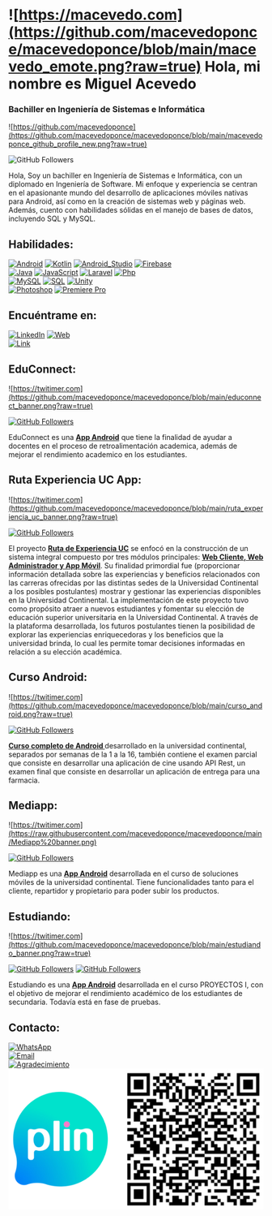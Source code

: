 # ![https://macevedo.com](https://github.com/macevedoponce/macevedoponce/blob/main/macevedo_emote.png?raw=true) Hola, mi nombre es Miguel Acevedo
### Bachiller en Ingeniería de Sistemas e Informática

![https://github.com/macevedoponce](https://github.com/macevedoponce/macevedoponce/blob/main/macevedoponce_github_profile_new.png?raw=true)


![GitHub Followers](https://img.shields.io/github/followers/macevedoponce?style=social)

Hola, 
Soy un bachiller en Ingeniería de Sistemas e Informática, con un diplomado en Ingeniería de Software. Mi enfoque y experiencia se centran en el apasionante mundo del desarrollo de aplicaciones móviles nativas para Android, así como en la creación de sistemas web y páginas web. Además, cuento con habilidades sólidas en el manejo de bases de datos, incluyendo SQL y MySQL.

## Habilidades:

[![Android](https://img.shields.io/badge/Android-3DDC84?style=for-the-badge&logo=android&logoColor=white&labelColor=101010)]()
[![Kotlin](https://img.shields.io/badge/Kotlin-0095D5?style=for-the-badge&logo=kotlin&logoColor=white&labelColor=101010)]()
[![Android_Studio](https://img.shields.io/badge/Android_Studio-3DDC84?style=for-the-badge&logo=android-studio&logoColor=white&labelColor=101010)]()
[![Firebase](https://img.shields.io/badge/Firebase-FFCA28?style=for-the-badge&logo=firebase&logoColor=white&labelColor=101010)]()
<br>
[![Java](https://img.shields.io/badge/Java-007396?style=for-the-badge&logo=java&logoColor=white&labelColor=101010)]()
[![JavaScript](https://img.shields.io/badge/JavaScript-F7DF1E?style=for-the-badge&logo=javascript&logoColor=white&labelColor=101010)]()
[![Laravel](https://img.shields.io/badge/Laravel-E4405F?style=for-the-badge&logo=laravel&logoColor=white&labelColor=101010)]()
[![Php](https://img.shields.io/badge/Php-007396?style=for-the-badge&logo=php&logoColor=white&labelColor=101010)]()
<br>
[![MySQL](https://img.shields.io/badge/MySQL-4479A1?style=for-the-badge&logo=mysql&logoColor=white&labelColor=101010)]()
[![SQL](https://img.shields.io/badge/SQLServer-4479A1?style=for-the-badge&logo=microsoftsqlserver&logoColor=white&labelColor=CC2927)]()
[![Unity](https://img.shields.io/badge/Unity-000?style=for-the-badge&logo=Unity&logoColor=white&labelColor=101010)]()
<br>
[![Photoshop](https://img.shields.io/badge/Photoshop-27CFFF?style=for-the-badge&logo=Adobephotoshop&logoColor=white&labelColor=101010)]()
[![Premiere Pro](https://img.shields.io/badge/Premiere_Pro-BF5CD7?style=for-the-badge&logo=Adobepremierepro&logoColor=white&labelColor=101010)]()



## Encuéntrame en:

[![LinkedIn](https://img.shields.io/badge/LinkedIn-Miguel_Acevedo-0077B5?style=for-the-badge&logo=linkedin&logoColor=white&labelColor=101010)](https://www.linkedin.com/in/miguel-angel-acevedo-ponce-6b9520178)
[![Web](https://img.shields.io/badge/Web-macevedoponce.com-14a1f0?style=for-the-badge&logo=dev.to&logoColor=white&labelColor=101010)]()
</br>
[![Link](https://img.shields.io/badge/Link_Site-solucioneswindows.dev-39E09B?style=for-the-badge&logo=Linktree&logoColor=white&labelColor=101010)](http://solucioneswindows.epizy.com/)


## EduConnect:
![https://twitimer.com](https://github.com/macevedoponce/macevedoponce/blob/main/educonnect_banner.png?raw=true)

[![GitHub Followers](https://img.shields.io/github/stars/mouredev/Twitimer-iOS?label=Public%20Android%20App%20repository&style=social)](https://github.com/macevedoponce/edoconnect.git)

EduConnect es una **[App Android]()** que tiene la finalidad de ayudar a docentes en el proceso de retroalimentación academica, además de mejorar el rendimiento academico en los estudiantes.

## Ruta Experiencia UC App:
![https://twitimer.com](https://github.com/macevedoponce/macevedoponce/blob/main/ruta_experiencia_uc_banner.png?raw=true)

[![GitHub Followers](https://img.shields.io/github/stars/mouredev/Twitimer-iOS?label=Public%20Android%20App%20repository&style=social)](https://github.com/macevedoponce/Proyectos_II_moviles/tree/acevedo)

El proyecto **[Ruta de Experiencia UC]()** se enfocó en la construcción de un sistema integral compuesto por tres módulos principales: **[Web Cliente, Web Administrador y App Móvil]()**. Su finalidad primordial fue (proporcionar información detallada sobre las experiencias y beneficios relacionados con las carreras ofrecidas por las distintas sedes de la Universidad Continental a los posibles postulantes) mostrar y gestionar las experiencias disponibles en la Universidad Continental.
La implementación de este proyecto tuvo como propósito atraer a nuevos estudiantes y fomentar su elección de educación superior universitaria en la Universidad Continental. A través de la plataforma desarrollada, los futuros postulantes tienen la posibilidad de explorar las experiencias enriquecedoras y los beneficios que la universidad brinda, lo cual les permite tomar decisiones informadas en relación a su elección académica.

## Curso Android:
![https://twitimer.com](https://github.com/macevedoponce/macevedoponce/blob/main/curso_android.png?raw=true)

[![GitHub Followers](https://img.shields.io/github/stars/mouredev/Twitimer-iOS?label=Public%20Android%20App%20repository&style=social)](https://github.com/macevedoponce/DevMobileCurseUC/tree/master)

**[Curso completo de Android ]()** desarrollado en la universidad continental, separados por semanas de la 1 a la 16, también contiene el examen parcial que consiste en desarrollar una aplicación de cine usando API Rest, un examen final que consiste en desarrollar un aplicación de entrega para una farmacia.


## Mediapp:
![https://twitimer.com](https://raw.githubusercontent.com/macevedoponce/macevedoponce/main/Mediapp%20banner.png)

[![GitHub Followers](https://img.shields.io/github/stars/mouredev/Twitimer-iOS?label=Public%20Android%20App%20repository&style=social)](https://github.com/macevedoponce/MediApp-Cliente-Repartidor)

Mediapp es una **[App Android]()** desarrollada en el curso de soluciones móviles de la universidad continental. Tiene funcionalidades tanto para el cliente, repartidor y propietario para poder subir los productos.


## Estudiando:
![https://twitimer.com](https://github.com/macevedoponce/macevedoponce/blob/main/estudiando_banner.png?raw=true)

[![GitHub Followers](https://img.shields.io/github/stars/mouredev/Twitimer-iOS?label=Public%20Web%20App%20repository&style=social)](https://github.com/macevedoponce/estudiando.git)
[![GitHub Followers](https://img.shields.io/github/stars/mouredev/Twitimer-Android?label=Public%20Android%20App%20repository&style=social)](https://github.com/macevedoponce/estudiandoApp.git)

Estudiando es una **[App Android]()** desarrollada en el curso PROYECTOS I, con el objetivo de mejorar el rendimiento académico de los estudiantes de secundaria. Todavía está en fase de pruebas.


## Contacto:

[![WhatsApp](https://img.shields.io/badge/WhatsApp-orange?style=for-the-badge&logo=WhatsApp&logoColor=white&labelColor=101010)](https://api.whatsapp.com/send/?phone=+51982126861&text=Hola+Miguel+,vengo+de+GitHub+%3Ac&app_absent=0)
</br>
[![Email](https://img.shields.io/badge/acevedoponcemiguel@gmail.com-mi_correo_personal_-D14836?style=for-the-badge&logo=gmail&logoColor=white&labelColor=101010)](mailto:acevedoponcemiguel@gmail.com)
</br>
[![Agradecimiento](https://img.shields.io/badge/Buy_Me_A_Coffee-support_my_work-FFDD00?style=for-the-badge&logo=buy-me-a-coffee&logoColor=white&labelColor=101010)](https://github.com/macevedoponce/macevedoponce/blob/main/plin.png?raw=true)
<br>
![PLIN](https://github.com/macevedoponce/macevedoponce/blob/main/plin.png?raw=true)
